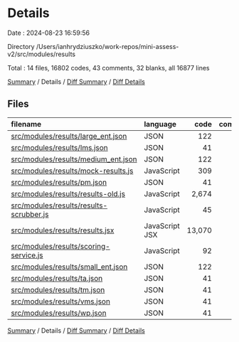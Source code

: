# Details

Date : 2024-08-23 16:59:56

Directory /Users/ianhrydziuszko/work-repos/mini-assess-v2/src/modules/results

Total : 14 files,  16802 codes, 43 comments, 32 blanks, all 16877 lines

[Summary](results.md) / Details / [Diff Summary](diff.md) / [Diff Details](diff-details.md)

## Files
| filename | language | code | comment | blank | total |
| :--- | :--- | ---: | ---: | ---: | ---: |
| [src/modules/results/large_ent.json](/src/modules/results/large_ent.json) | JSON | 122 | 0 | 1 | 123 |
| [src/modules/results/lms.json](/src/modules/results/lms.json) | JSON | 41 | 0 | 1 | 42 |
| [src/modules/results/medium_ent.json](/src/modules/results/medium_ent.json) | JSON | 122 | 0 | 1 | 123 |
| [src/modules/results/mock-results.js](/src/modules/results/mock-results.js) | JavaScript | 309 | 0 | 1 | 310 |
| [src/modules/results/pm.json](/src/modules/results/pm.json) | JSON | 41 | 0 | 1 | 42 |
| [src/modules/results/results-old.js](/src/modules/results/results-old.js) | JavaScript | 2,674 | 0 | 1 | 2,675 |
| [src/modules/results/results-scrubber.js](/src/modules/results/results-scrubber.js) | JavaScript | 45 | 25 | 6 | 76 |
| [src/modules/results/results.jsx](/src/modules/results/results.jsx) | JavaScript JSX | 13,070 | 0 | 2 | 13,072 |
| [src/modules/results/scoring-service.js](/src/modules/results/scoring-service.js) | JavaScript | 92 | 18 | 14 | 124 |
| [src/modules/results/small_ent.json](/src/modules/results/small_ent.json) | JSON | 122 | 0 | 1 | 123 |
| [src/modules/results/ta.json](/src/modules/results/ta.json) | JSON | 41 | 0 | 1 | 42 |
| [src/modules/results/tm.json](/src/modules/results/tm.json) | JSON | 41 | 0 | 1 | 42 |
| [src/modules/results/vms.json](/src/modules/results/vms.json) | JSON | 41 | 0 | 1 | 42 |
| [src/modules/results/wp.json](/src/modules/results/wp.json) | JSON | 41 | 0 | 0 | 41 |

[Summary](results.md) / Details / [Diff Summary](diff.md) / [Diff Details](diff-details.md)